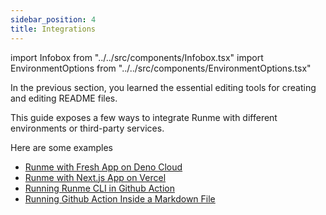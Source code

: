 ```yaml
---
sidebar_position: 4
title: Integrations
---
```


import Infobox from "../../src/components/Infobox.tsx"
import EnvironmentOptions from "../../src/components/EnvironmentOptions.tsx"

In the previous section, you learned the essential editing tools for creating and editing README files.

This guide exposes a few ways to integrate Runme with different environments or third-party services.

Here are some examples

* [Runme with Fresh App on Deno Cloud](/docs/integrations/deno-fresh)
* [Runme with Next.js App on Vercel](/docs/integrations/vercel-nextjs.md)
* [Running Runme CLI in Github Action](/docs/integrations/github-actions-workflow.md)
* [Running Github Action Inside a Markdown File](/docs/integrations/embed-github-action.md)
